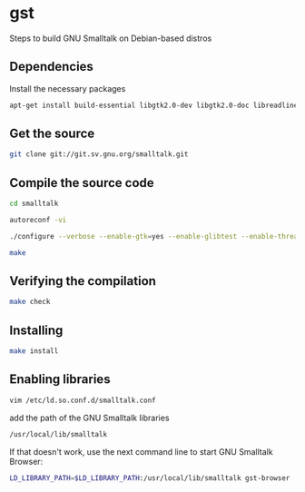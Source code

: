 # gst

Steps to build GNU Smalltalk on Debian-based distros

## Dependencies

Install the necessary packages

```sh
apt-get install build-essential libgtk2.0-dev libgtk2.0-doc libreadline-dev freeglut3-dev cmake libsigsegv-dev flex bison
```
## Get the source

```sh
git clone git://git.sv.gnu.org/smalltalk.git
```

## Compile the source code

```sh
cd smalltalk

autoreconf -vi

./configure --verbose --enable-gtk=yes --enable-glibtest --enable-threads=posix

make
```

## Verifying the compilation

```sh
make check
```

## Installing

```sh
make install
```

## Enabling libraries

```sh
vim /etc/ld.so.conf.d/smalltalk.conf
```

add the path of the GNU Smalltalk libraries

```sh
/usr/local/lib/smalltalk
```

If that doesn't work, use the next command line to start GNU Smalltalk Browser:

```sh
LD_LIBRARY_PATH=$LD_LIBRARY_PATH:/usr/local/lib/smalltalk gst-browser
```
